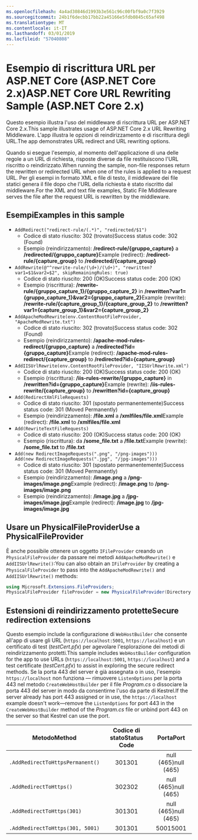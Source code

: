 ```yaml
---
ms.openlocfilehash: 4a4ad30846d1993b3e561c96c00fbf9a0c7f3929
ms.sourcegitcommit: 24b1f6decbb17bb22a45166e5fdb0845c65af498
ms.translationtype: MT
ms.contentlocale: it-IT
ms.lasthandoff: 03/01/2019
ms.locfileid: "57040808"
---
```

# <a name="aspnet-core-url-rewriting-sample-aspnet-core-2x"></a><span data-ttu-id="192b7-101">Esempio di riscrittura URL per ASP.NET Core (ASP.NET Core 2.x)</span><span class="sxs-lookup"><span data-stu-id="192b7-101">ASP.NET Core URL Rewriting Sample (ASP.NET Core 2.x)</span></span>

<span data-ttu-id="192b7-102">Questo esempio illustra l'uso del middleware di riscrittura URL per ASP.NET Core 2.x.</span><span class="sxs-lookup"><span data-stu-id="192b7-102">This sample illustrates usage of ASP.NET Core 2.x URL Rewriting Middleware.</span></span> <span data-ttu-id="192b7-103">L'app illustra le opzioni di reindirizzamento e di riscrittura degli URL.</span><span class="sxs-lookup"><span data-stu-id="192b7-103">The app demonstrates URL redirect and URL rewriting options.</span></span>

<span data-ttu-id="192b7-104">Quando si esegue l'esempio, al momento dell'applicazione di una delle regole a un URL di richiesta, risposte diverse da file restituiscono l'URL riscritto o reindirizzato.</span><span class="sxs-lookup"><span data-stu-id="192b7-104">When running the sample, non-file responses return the rewritten or redirected URL when one of the rules is applied to a request URL.</span></span> <span data-ttu-id="192b7-105">Per gli esempi in formato XML e file di testo, il middleware dei file statici genera il file dopo che l'URL della richiesta è stato riscritto dal middleware.</span><span class="sxs-lookup"><span data-stu-id="192b7-105">For the XML and text file examples, Static File Middleware serves the file after the request URL is rewritten by the middleware.</span></span>

## <a name="examples-in-this-sample"></a><span data-ttu-id="192b7-106">Esempi</span><span class="sxs-lookup"><span data-stu-id="192b7-106">Examples in this sample</span></span>

* `AddRedirect("redirect-rule/(.*)", "redirected/$1")`
  - <span data-ttu-id="192b7-107">Codice di stato riuscito: 302 (trovato)</span><span class="sxs-lookup"><span data-stu-id="192b7-107">Success status code: 302 (Found)</span></span>
  - <span data-ttu-id="192b7-108">Esempio (reindirizzamento): **/redirect-rule/{gruppo_capture}** a **/redirected/{gruppo_capture}**</span><span class="sxs-lookup"><span data-stu-id="192b7-108">Example (redirect): **/redirect-rule/{capture_group}** to **/redirected/{capture_group}**</span></span>
* `AddRewrite(@"^rewrite-rule/(\d+)/(\d+)", "rewritten?var1=$1&var2=$2", skipRemainingRules: true)`
  - <span data-ttu-id="192b7-109">Codice di stato riuscito: 200 (OK)</span><span class="sxs-lookup"><span data-stu-id="192b7-109">Success status code: 200 (OK)</span></span>
  - <span data-ttu-id="192b7-110">Esempio (riscrittura): **/rewrite-rule/{gruppo_capture_1}/{gruppo_capture_2}** in **/rewritten?var1={gruppo_capture_1}&var2={gruppo_capture_2}**</span><span class="sxs-lookup"><span data-stu-id="192b7-110">Example (rewrite): **/rewrite-rule/{capture_group_1}/{capture_group_2}** to **/rewritten?var1={capture_group_1}&var2={capture_group_2}**</span></span>
* `AddApacheModRewrite(env.ContentRootFileProvider, "ApacheModRewrite.txt")`
  - <span data-ttu-id="192b7-111">Codice di stato riuscito: 302 (trovato)</span><span class="sxs-lookup"><span data-stu-id="192b7-111">Success status code: 302 (Found)</span></span>
  - <span data-ttu-id="192b7-112">Esempio (reindirizzamento): **/apache-mod-rules-redirect/{gruppo_capture}** a **/redirected?id={gruppo_capture}**</span><span class="sxs-lookup"><span data-stu-id="192b7-112">Example (redirect): **/apache-mod-rules-redirect/{capture_group}** to **/redirected?id={capture_group}**</span></span>
* `AddIISUrlRewrite(env.ContentRootFileProvider, "IISUrlRewrite.xml")`
  - <span data-ttu-id="192b7-113">Codice di stato riuscito: 200 (OK)</span><span class="sxs-lookup"><span data-stu-id="192b7-113">Success status code: 200 (OK)</span></span>
  - <span data-ttu-id="192b7-114">Esempio (riscrittura): **/iis-rules-rewrite/{gruppo_capture}** in **/rewritten?id={gruppo_capture}**</span><span class="sxs-lookup"><span data-stu-id="192b7-114">Example (rewrite): **/iis-rules-rewrite/{capture_group}** to **/rewritten?id={capture_group}**</span></span>
* `Add(RedirectXmlFileRequests)`
  - <span data-ttu-id="192b7-115">Codice di stato riuscito: 301 (spostato permanentemente)</span><span class="sxs-lookup"><span data-stu-id="192b7-115">Success status code: 301 (Moved Permanently)</span></span>
  - <span data-ttu-id="192b7-116">Esempio (reindirizzamento): **/file.xml** a **/xmlfiles/file.xml**</span><span class="sxs-lookup"><span data-stu-id="192b7-116">Example (redirect): **/file.xml** to **/xmlfiles/file.xml**</span></span>
* `Add(RewriteTextFileRequests)`
  - <span data-ttu-id="192b7-117">Codice di stato riuscito: 200 (OK)</span><span class="sxs-lookup"><span data-stu-id="192b7-117">Success status code: 200 (OK)</span></span>
  - <span data-ttu-id="192b7-118">Esempio (riscrittura): da **/some_file.txt** a **/file.txt**</span><span class="sxs-lookup"><span data-stu-id="192b7-118">Example (rewrite): **/some_file.txt** to **/file.txt**</span></span>
* `Add(new RedirectImageRequests(".png", "/png-images")))`<br>`Add(new RedirectImageRequests(".jpg", "/jpg-images")))`
  - <span data-ttu-id="192b7-119">Codice di stato riuscito: 301 (spostato permanentemente)</span><span class="sxs-lookup"><span data-stu-id="192b7-119">Success status code: 301 (Moved Permanently)</span></span>
  - <span data-ttu-id="192b7-120">Esempio (reindirizzamento): **/image.png** a **/png-images/image.png**</span><span class="sxs-lookup"><span data-stu-id="192b7-120">Example (redirect): **/image.png** to **/png-images/image.png**</span></span>
  - <span data-ttu-id="192b7-121">Esempio (reindirizzamento): **/image.jpg** a **/jpg-images/image.jpg**</span><span class="sxs-lookup"><span data-stu-id="192b7-121">Example (redirect): **/image.jpg** to **/jpg-images/image.jpg**</span></span>

## <a name="use-a-physicalfileprovider"></a><span data-ttu-id="192b7-122">Usare un PhysicalFileProvider</span><span class="sxs-lookup"><span data-stu-id="192b7-122">Use a PhysicalFileProvider</span></span>

<span data-ttu-id="192b7-123">È anche possibile ottenere un oggetto `IFileProvider` creando un `PhysicalFileProvider` da passare nei metodi `AddApacheModRewrite()` e `AddIISUrlRewrite()`:</span><span class="sxs-lookup"><span data-stu-id="192b7-123">You can also obtain an `IFileProvider` by creating a `PhysicalFileProvider` to pass into the `AddApacheModRewrite()` and `AddIISUrlRewrite()` methods:</span></span>

```csharp
using Microsoft.Extensions.FileProviders;
PhysicalFileProvider fileProvider = new PhysicalFileProvider(Directory.GetCurrentDirectory());
```

## <a name="secure-redirection-extensions"></a><span data-ttu-id="192b7-124">Estensioni di reindirizzamento protette</span><span class="sxs-lookup"><span data-stu-id="192b7-124">Secure redirection extensions</span></span>

<span data-ttu-id="192b7-125">Questo esempio include la configurazione di `WebHostBuilder` che consente all'app di usare gli URL (`https://localhost:5001`, `https://localhost`) e un certificato di test (*testCert.pfx*) per agevolare l'esplorazione dei metodi di reindirizzamento protetti.</span><span class="sxs-lookup"><span data-stu-id="192b7-125">This sample includes `WebHostBuilder` configuration for the app to use URLs (`https://localhost:5001`, `https://localhost`) and a test certificate (*testCert.pfx*) to assist in exploring the secure redirect methods.</span></span> <span data-ttu-id="192b7-126">Se la porta 443 del server è già assegnata o in uso, l'esempio `https://localhost` non funziona &mdash; rimuovere `ListenOptions` per la porta 443 nel metodo `CreateWebHostBuilder` per il file *Program.cs* o dissociare la porta 443 del server in modo da consentirne l'uso da parte di Kestrel.</span><span class="sxs-lookup"><span data-stu-id="192b7-126">If the server already has port 443 assigned or in use, the `https://localhost` example doesn't work&mdash;remove the `ListenOptions` for port 443 in the `CreateWebHostBuilder` method of the *Program.cs* file or unbind port 443 on the server so that Kestrel can use the port.</span></span>

| <span data-ttu-id="192b7-127">Metodo</span><span class="sxs-lookup"><span data-stu-id="192b7-127">Method</span></span>                           | <span data-ttu-id="192b7-128">Codice di stato</span><span class="sxs-lookup"><span data-stu-id="192b7-128">Status Code</span></span> |    <span data-ttu-id="192b7-129">Porta</span><span class="sxs-lookup"><span data-stu-id="192b7-129">Port</span></span>    |
| -------------------------------- | :---------: | :--------: |
| `.AddRedirectToHttpsPermanent()` |     <span data-ttu-id="192b7-130">301</span><span class="sxs-lookup"><span data-stu-id="192b7-130">301</span></span>     | <span data-ttu-id="192b7-131">null (465)</span><span class="sxs-lookup"><span data-stu-id="192b7-131">null (465)</span></span> |
| `.AddRedirectToHttps()`          |     <span data-ttu-id="192b7-132">302</span><span class="sxs-lookup"><span data-stu-id="192b7-132">302</span></span>     | <span data-ttu-id="192b7-133">null (465)</span><span class="sxs-lookup"><span data-stu-id="192b7-133">null (465)</span></span> |
| `.AddRedirectToHttps(301)`       |     <span data-ttu-id="192b7-134">301</span><span class="sxs-lookup"><span data-stu-id="192b7-134">301</span></span>     | <span data-ttu-id="192b7-135">null (465)</span><span class="sxs-lookup"><span data-stu-id="192b7-135">null (465)</span></span> |
| `.AddRedirectToHttps(301, 5001)` |     <span data-ttu-id="192b7-136">301</span><span class="sxs-lookup"><span data-stu-id="192b7-136">301</span></span>     |    <span data-ttu-id="192b7-137">5001</span><span class="sxs-lookup"><span data-stu-id="192b7-137">5001</span></span>    |
